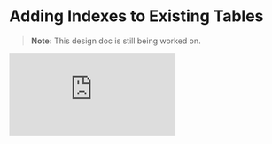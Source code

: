 # Adding Indexes to Existing Tables

> **Note:** This design doc is still being worked on.


[![Analytics](https://yugabyte.appspot.com/UA-104956980-4/architecture/design/docdb-online-index-backfill.md?pixel&useReferer)](https://github.com/yugabyte/ga-beacon)
